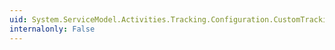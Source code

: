 ```yaml
---
uid: System.ServiceModel.Activities.Tracking.Configuration.CustomTrackingQueryElementCollection
internalonly: False
---
```

